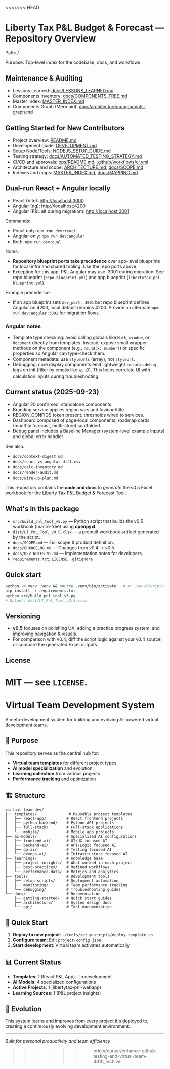 <<<<<<< HEAD
# Liberty Tax P&L Budget & Forecast — Repository Overview

Path: /

Purpose: Top-level index for the codebase, docs, and workflows.

## Maintenance & Auditing

- Lessons Learned: [docs/LESSONS_LEARNED.md](docs/LESSONS_LEARNED.md)
- Components Inventory: [docs/COMPONENTS_TREE.md](docs/COMPONENTS_TREE.md)
- Master Index: [MASTER_INDEX.md](MASTER_INDEX.md)
- Components Graph (Mermaid): [docs/architecture/components-graph.md](docs/architecture/components-graph.md)

## Getting Started for New Contributors

- Project overview: [README.md](README.md)
- Development guide: [DEVELOPMENT.md](DEVELOPMENT.md)
- Setup Node/Tools: [NODEJS_SETUP_GUIDE.md](NODEJS_SETUP_GUIDE.md)
- Testing strategy: [docs/AUTOMATED_TESTING_STRATEGY.md](docs/AUTOMATED_TESTING_STRATEGY.md)
- CI/CD and approvals: [ops/README.md](ops/README.md), [.github/workflows/ci.yml](.github/workflows/ci.yml)
- Architecture and scope: [ARCHITECTURE.md](ARCHITECTURE.md), [docs/SCOPE.md](docs/SCOPE.md)
- Indexes and maps: [MASTER_INDEX.md](MASTER_INDEX.md), [docs/MAPPING.md](docs/MAPPING.md)

## Dual-run React + Angular locally

- React (Vite): [http://localhost:3000](http://localhost:3000)
- Angular (ng): [http://localhost:4200](http://localhost:4200)
- Angular (P&L alt during migration): [http://localhost:3001](http://localhost:3001)

Commands:

- React only: `npm run dev:react`
- Angular only: `npm run dev:angular`
- Both: `npm run dev:dual`

Notes:

- **Repository blueprint ports take precedence** over app-level blueprints for local infra and shared tooling. Use the repo ports above.
- Exception for this app: P&L Angular may use :3001 during migration. See repo blueprint (`repo-blueprint.yml`) and app blueprint (`libertytax-pnl-blueprint.yml`).

Example precedence:

- If an app blueprint sets `dev_port: 3001` but repo blueprint defines Angular on 4200, local default remains 4200. Provide an alternate `npm run dev:angular:3001` for migration flows.

### Angular notes

- Template type checking: avoid calling globals like `Math`, `window`, or `document` directly from templates. Instead, expose small wrapper methods on the component (e.g., `round(x: number)`) or specific properties so Angular can type-check them.
- Component metadata: use `styleUrls` (array), not `styleUrl`.
- Debugging: core display components emit lightweight `console.debug` logs on init (filter by emojis like `📊`, `📋`). This helps correlate UI with calculation inputs during troubleshooting.

## Current status (2025-09-23)

- Angular 20 confirmed; standalone components.
- Branding service applies region vars and favicon/title.
- REGION_CONFIGS token present; thresholds wired to services.
- Dashboard composed of page-local components; roadmap cards (monthly forecast, multi-store) scaffolded.
- Debug panel includes a Baseline Manager (system-level example inputs) and global error handler.

See also:

- `docs/context-digest.md`
- `docs/react-vs-angular-diff.csv`
- `docs/calc-inventory.md`
- `docs/render-audit.md`
- `docs/wire-up-plan.md`

This repository contains the **code and docs** to _generate_ the v0.5 Excel workbook for the Liberty Tax P&L Budget & Forecast Tool.

## What's in this package

- `src/build_pnl_tool_v5.py` — Python script that builds the v0.5 workbook (macro‑free) using **openpyxl**.
- `dist/LT_PnL_Tool_v0.5.xlsx` — a prebuilt workbook artifact generated by the script.
- `docs/SCOPE.md` — Full scope & product definition.
- `docs/CHANGELOG.md` — Changes from v0.4 → v0.5.
- `docs/DEV_NOTES_V5.md` — Implementation notes for developers.
- `requirements.txt`, `LICENSE`, `.gitignore`

## Quick start

```bash
python -m venv .venv && source .venv/bin/activate   # or .venv\Scripts\activate on Windows
pip install -r requirements.txt
python src/build_pnl_tool_v5.py
# Output: dist/LT_PnL_Tool_v0.5.xlsx
```

## Versioning

- **v0.5** focuses on polishing UX, adding a practice progress system, and improving navigation & visuals.
- For comparison with v0.4, diff the script logic against your v0.4 source, or compare the generated Excel outputs.

## License

MIT — see `LICENSE`.
=======
# Virtual Team Development System

A meta-development system for building and evolving AI-powered virtual development teams.

## 🎯 Purpose

This repository serves as the central hub for:
- **Virtual team templates** for different project types
- **AI model specialization** and evolution
- **Learning collection** from various projects
- **Performance tracking** and optimization

## 🏗️ Structure

```
virtual-team-dev/
├── templates/              # Reusable project templates
│   ├── react-app/         # React frontend projects
│   ├── python-backend/    # Python API projects
│   ├── full-stack/        # Full-stack applications
│   └── mobile/            # Mobile app projects
├── ai-models/             # Specialized AI configurations
│   ├── frontend-ai/       # UI/UX focused AI
│   ├── backend-ai/        # API/Logic focused AI
│   ├── qa-ai/             # Testing focused AI
│   └── devops-ai/         # Infrastructure focused AI
├── learnings/             # Knowledge base
│   ├── project-insights/  # What worked in each project
│   ├── best-practices/    # Refined workflows
│   └── performance-data/  # Metrics and analytics
├── tools/                 # Development tools
│   ├── setup-scripts/     # Deployment automation
│   ├── monitoring/        # Team performance tracking
│   └── debugging/         # Troubleshooting guides
└── docs/                  # Documentation
    ├── getting-started/   # Quick start guides
    ├── architecture/      # System design docs
    └── api/               # Tool documentation
```

## 🚀 Quick Start

1. **Deploy to new project**: `./tools/setup-scripts/deploy-template.sh`
2. **Configure team**: Edit `project-config.json`
3. **Start development**: Virtual team activates automatically

## 📊 Current Status

- **Templates**: 1 (React P&L App) - In development
- **AI Models**: 4 specialized configurations
- **Active Projects**: 1 (libertytax-pnl-webapp)
- **Learning Sources**: 1 (P&L project insights)

## 🔄 Evolution

This system learns and improves from every project it's deployed to, creating a continuously evolving development environment.

---

*Built for personal productivity and team efficiency*
>>>>>>> origin/cursor/enhance-github-testing-and-virtual-team-4d10_archive
